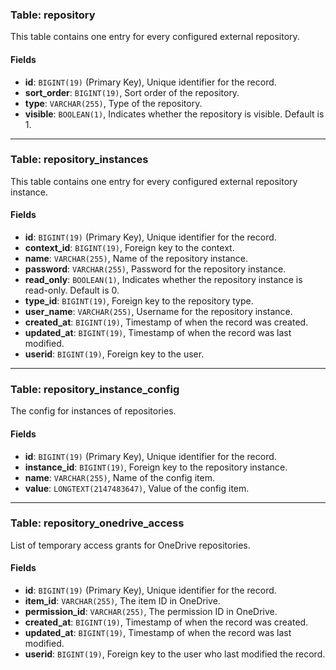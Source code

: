 ### Table: repository

This table contains one entry for every configured external repository.

#### Fields

- **id**: `BIGINT(19)` (Primary Key), Unique identifier for the record.
- **sort_order**: `BIGINT(19)`, Sort order of the repository.
- **type**: `VARCHAR(255)`, Type of the repository.
- **visible**: `BOOLEAN(1)`, Indicates whether the repository is visible. Default is 1.

---

### Table: repository_instances

This table contains one entry for every configured external repository instance.

#### Fields

- **id**: `BIGINT(19)` (Primary Key), Unique identifier for the record.
- **context_id**: `BIGINT(19)`, Foreign key to the context.
- **name**: `VARCHAR(255)`, Name of the repository instance.
- **password**: `VARCHAR(255)`, Password for the repository instance.
- **read_only**: `BOOLEAN(1)`, Indicates whether the repository instance is read-only. Default is 0.
- **type_id**: `BIGINT(19)`, Foreign key to the repository type.
- **user_name**: `VARCHAR(255)`, Username for the repository instance.
- **created_at**: `BIGINT(19)`, Timestamp of when the record was created.
- **updated_at**: `BIGINT(19)`, Timestamp of when the record was last modified.
- **userid**: `BIGINT(19)`, Foreign key to the user.

---

### Table: repository_instance_config

The config for instances of repositories.

#### Fields

- **id**: `BIGINT(19)` (Primary Key), Unique identifier for the record.
- **instance_id**: `BIGINT(19)`, Foreign key to the repository instance.
- **name**: `VARCHAR(255)`, Name of the config item.
- **value**: `LONGTEXT(2147483647)`, Value of the config item.

---

### Table: repository_onedrive_access

List of temporary access grants for OneDrive repositories.

#### Fields

- **id**: `BIGINT(19)` (Primary Key), Unique identifier for the record.
- **item_id**: `VARCHAR(255)`, The item ID in OneDrive.
- **permission_id**: `VARCHAR(255)`, The permission ID in OneDrive.
- **created_at**: `BIGINT(19)`, Timestamp of when the record was created.
- **updated_at**: `BIGINT(19)`, Timestamp of when the record was last modified.
- **userid**: `BIGINT(19)`, Foreign key to the user who last modified the record.
